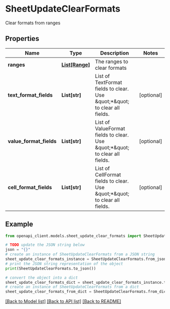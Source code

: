 # SheetUpdateClearFormats

Clear formats from ranges

## Properties

Name | Type | Description | Notes
------------ | ------------- | ------------- | -------------
**ranges** | [**List[Range]**](Range.md) | The ranges to clear formats | 
**text_format_fields** | **List[str]** | List of TextFormat fields to clear. Use \&quot;*\&quot; to clear all fields. | [optional] 
**value_format_fields** | **List[str]** | List of ValueFormat fields to clear. Use \&quot;*\&quot; to clear all fields. | [optional] 
**cell_format_fields** | **List[str]** | List of CellFormat fields to clear. Use \&quot;*\&quot; to clear all fields. | [optional] 

## Example

```python
from openapi_client.models.sheet_update_clear_formats import SheetUpdateClearFormats

# TODO update the JSON string below
json = "{}"
# create an instance of SheetUpdateClearFormats from a JSON string
sheet_update_clear_formats_instance = SheetUpdateClearFormats.from_json(json)
# print the JSON string representation of the object
print(SheetUpdateClearFormats.to_json())

# convert the object into a dict
sheet_update_clear_formats_dict = sheet_update_clear_formats_instance.to_dict()
# create an instance of SheetUpdateClearFormats from a dict
sheet_update_clear_formats_from_dict = SheetUpdateClearFormats.from_dict(sheet_update_clear_formats_dict)
```
[[Back to Model list]](../README.md#documentation-for-models) [[Back to API list]](../README.md#documentation-for-api-endpoints) [[Back to README]](../README.md)


